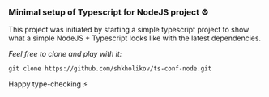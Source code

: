 ### Minimal setup of Typescript for NodeJS project ⚙️

This project was initiated by starting a simple typescript project to show what a simple NodeJS + Typescript looks like with the latest dependencies. 

*Feel free to clone and play with it:*
```
git clone https://github.com/shkholikov/ts-conf-node.git
```

Happy type-checking ⚡️

